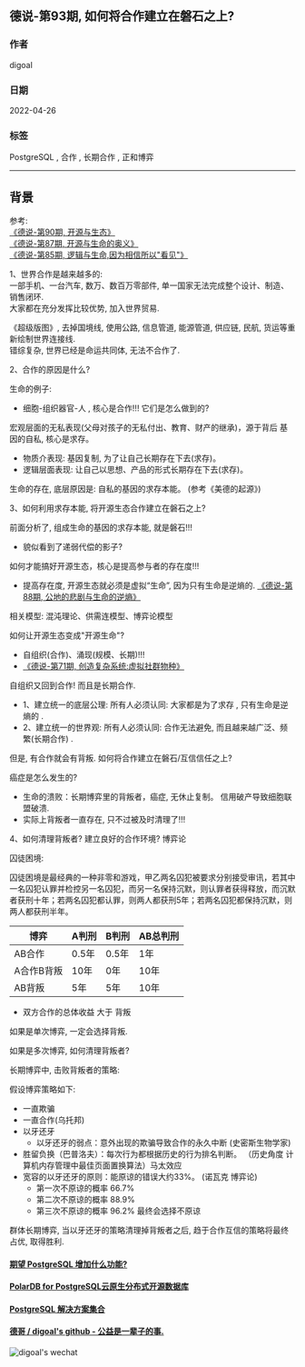 ## 德说-第93期, 如何将合作建立在磐石之上?      
                                 
### 作者                                      
digoal                                                          
                                                          
### 日期                                                          
2022-04-26                                                         
                                                          
### 标签                                                       
PostgreSQL , 合作 , 长期合作 , 正和博弈                             
                                                        
----                                                        
                                                        
## 背景       
      
参考:     
[《德说-第90期, 开源与生态》](../202202/20220222_02.md)      
[《德说-第87期, 开源与生命的奥义》](../202201/20220125_02.md)      
[《德说-第85期, 逻辑与生命,因为相信所以"看见"》](../202201/20220110_04.md)      
      
    
1、世界合作是越来越多的:     
一部手机、一台汽车, 数万、数百万零部件, 单一国家无法完成整个设计、制造、销售闭环.      
大家都在充分发挥比较优势, 加入世界贸易.     
    
《超级版图》, 去掉国境线, 使用公路, 信息管道, 能源管道, 供应链, 民航, 货运等重新绘制世界连接线.      
错综复杂, 世界已经是命运共同体, 无法不合作了.      
    
2、合作的原因是什么?     
    
生命的例子:       
- 细胞-组织器官-人 , 核心是合作!!! 它们是怎么做到的?       
      
宏观层面的无私表现(父母对孩子的无私付出、教育、财产的继承)，源于背后 基因的自私, 核心是求存。      
- 物质介表现: 基因复制, 为了让自己长期存在下去(求存)。      
- 逻辑层面表现: 让自己以思想、产品的形式长期存在下去(求存)。      
    
生命的存在, 底层原因是: 自私的基因的求存本能。 (参考《美德的起源》)       
    
3、如何利用求存本能, 将开源生态合作建立在磐石之上?      
    
前面分析了, 组成生命的基因的求存本能, 就是磐石!!!      
- 貌似看到了递弱代偿的影子?       
    
如何才能搞好开源生态，核心是提高参与者的存在度!!!      
- 提高存在度, 开源生态就必须是虚拟“生命”, 因为只有生命是逆熵的. [《德说-第88期, 公地的悲剧与生命的逆熵》](../202201/20220129_02.md)      
  
相关模型: 混沌理论、供需连模型、博弈论模型   
    
    
如何让开源生态变成"开源生命"?      
- 自组织(合作)、涌现(规模、长期)!!!       
- [《德说-第71期, 创造复杂系统:虚拟社群物种》](../202112/20211203_03.md)      
    
    
自组织又回到合作! 而且是长期合作.      
- 1、建立统一的底层公理:   所有人必须认同:  大家都是为了求存 , 只有生命是逆熵的 .      
- 2、建立统一的世界观:     所有人必须认同:  合作无法避免, 而且越来越广泛、频繁(长期合作) .       
      
但是, 有合作就会有背叛.  如何将合作建立在磐石/互信信任之上?      
    
癌症是怎么发生的?     
- 生命的溃败：长期博弈里的背叛者，癌症, 无休止复制。 信用破产导致细胞联盟破溃.      
- 实际上背叛者一直存在, 只不过被及时清理了!!!      
    
4、如何清理背叛者? 建立良好的合作环境?  博弈论    
    
囚徒困境:    
    
囚徒困境是最经典的一种非零和游戏，甲乙两名囚犯被要求分别接受审讯，若其中一名囚犯认罪并检控另一名囚犯，而另一名保持沉默，则认罪者获得释放，而沉默者获刑十年；若两名囚犯都认罪，则两人都获刑5年；若两名囚犯都保持沉默，则两人都获刑半年。    
    
博弈 | A判刑 | B判刑 | AB总判刑    
---|---|---|---    
AB合作 | 0.5年 | 0.5年 | 1年    
A合作B背叛 | 10年 | 0年 | 10年    
AB背叛 | 5年 | 5年 | 10年    
    
- 双方合作的总体收益 大于 背叛     
    
如果是单次博弈, 一定会选择背叛.     
    
如果是多次博弈, 如何清理背叛者?    
    
长期博弈中, 击败背叛者的策略:      
    
假设博弈策略如下:     
- 一直欺骗    
- 一直合作(乌托邦)    
- 以牙还牙    
    - 以牙还牙的弱点：意外出现的欺骗导致合作的永久中断  (史密斯生物学家)    
- 胜留负换（巴普洛夫）：每次行为都根据历史的行为排名判断。 （历史角度 计算机内存管理中最佳页面置换算法）马太效应    
- 宽容的以牙还牙的原则：能原谅的错误大约33%。    (诺瓦克 博弈论)    
    - 第一次不原谅的概率 66.7%      
    - 第二次不原谅的概率 88.9%      
    - 第三次不原谅的概率 96.2%  最终会选择不原谅      
    
群体长期博弈, 当以牙还牙的策略清理掉背叛者之后, 趋于合作互信的策略将最终占优, 取得胜利.      
    
  
#### [期望 PostgreSQL 增加什么功能?](https://github.com/digoal/blog/issues/76 "269ac3d1c492e938c0191101c7238216")
  
  
#### [PolarDB for PostgreSQL云原生分布式开源数据库](https://github.com/ApsaraDB/PolarDB-for-PostgreSQL "57258f76c37864c6e6d23383d05714ea")
  
  
#### [PostgreSQL 解决方案集合](https://yq.aliyun.com/topic/118 "40cff096e9ed7122c512b35d8561d9c8")
  
  
#### [德哥 / digoal's github - 公益是一辈子的事.](https://github.com/digoal/blog/blob/master/README.md "22709685feb7cab07d30f30387f0a9ae")
  
  
![digoal's wechat](../pic/digoal_weixin.jpg "f7ad92eeba24523fd47a6e1a0e691b59")
  
